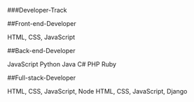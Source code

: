   ###Developer-Track

##Front-end-Developer

HTML, CSS, JavaScript

##Back-end-Developer

JavaScript
Python
Java
C#
PHP
Ruby


##Full-stack-Developer

HTML, CSS, JavaScript, Node
HTML, CSS, JavaScript, Django
